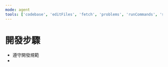 ```yaml
---
mode: agent
tools: ['codebase', 'editFiles', 'fetch', 'problems', 'runCommands', 'search', 'searchResults', 'terminalLastCommand', 'terminalSelection', 'usages']
---
```



# 開發步驟
-  遵守開發規範
-  
